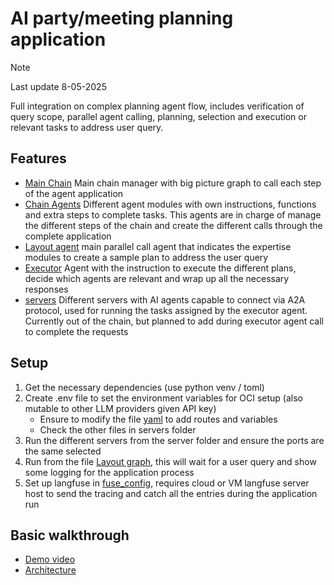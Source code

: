 # AI party/meeting planning application

> [!NOTE]  
> Last update 8-05-2025

Full integration on complex planning agent flow, includes verification of query scope, parallel agent calling, planning, selection and execution or relevant tasks to address user query.

## Features

- [Main Chain](modules/graph/layout_graph.py) Main chain manager with big picture graph to call each step of the agent application
- [Chain Agents](modules/cluster/) Different agent modules with own instructions, functions and extra steps to complete tasks. This agents are in charge of manage the different steps of the chain and create the different calls through the complete application
- [Layout agent](modules/cluster/layout.py) main parallel call agent that indicates the expertise modules to create a sample plan to address the user query
- [Executor](modules/cluster/executor.py) Agent with the instruction to execute the different plans, decide which agents are relevant and wrap up all the necessary responses
- [servers](servers) Different servers with AI agents capable to connect via A2A protocol, used for running the tasks assigned by the executor agent. Currently out of the chain, but planned to add during executor agent call to complete the requests

## Setup

1. Get the necessary dependencies (use python venv / toml)
2. Create .env file to set the environment variables for OCI setup (also mutable to other LLM providers given API key)
    - Ensure to modify the file [yaml](modules/util/config/config.yaml) to add routes and variables
    - Check the other files in servers folder
3. Run the different servers from the server folder and ensure the ports are the same selected
4. Run from the file [Layout graph](modules/graph/layout_graph.py), this will wait for a user query and show some logging for the application process
4. Set up langfuse in [fuse_config](modules/util/lang_fuse.py), requires cloud or VM langfuse server host to send the tracing and catch all the entries during the application run

## Basic walkthrough

- [Demo video](walkthrough/AI_planning_app_demo.mp4)
- [Architecture](walkthrough/Ai_portal_w1.png)